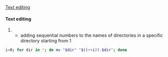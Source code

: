 [Text editing](#Text-editing)



#### Text editing
1. - adding sequential numbers to the names of directories in a specific directory starting from 1

```sh
i=0; for dir in *; do mv "$dir" "$((++i)).$dir"; done
```
